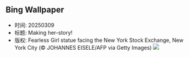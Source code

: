 ## Bing Wallpaper
- 时间: 20250309
- 标题: Making her-story!
- 版权: Fearless Girl statue facing the New York Stock Exchange, New York City (© JOHANNES EISELE/AFP via Getty Images)
![](https://cn.bing.com/th?id=OHR.FearlessWomen_EN-US7338738180_UHD.jpg&rf=LaDigue_UHD.jpg&pid=hp&w=3840&h=2160&rs=1&c=4)
